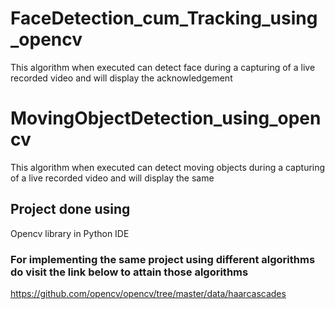 # FaceDetection_cum_Tracking_using_opencv
This algorithm when executed can detect face during a capturing of a live recorded video and will display the acknowledgement
# MovingObjectDetection_using_opencv
This algorithm when executed can detect moving objects during a capturing of a live recorded video and will display the same
## Project done using
Opencv library in Python IDE 
### For implementing the same project using different algorithms do visit the link below to attain those algorithms
https://github.com/opencv/opencv/tree/master/data/haarcascades
